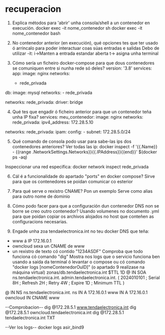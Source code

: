 
# recuperacion
1. Explica métodos para 'abrir' unha consola/shell a un contenedor en execución.
   docker exec -it nome_contenedor sh
   docker exec -it nome_contenedor bash
   
2. No contenedor anterior (en execución), qué opciones tes que ter usado ó arrincalo para
poder interactuar coas súas entradas e salidas
   Debo de utilizar -it:
   i→Manten a entrada estandar aberta
   t→ asigna unha terminal
3. Cómo sería un ficheiro docker-compose para que dous contenedores se comuniquen
entre si nunha rede só deles?
  version: '3.8'
services:
  app:
    image: nginx
    networks:
      - rede_privada

  db:
    image: mysql
    networks:
      - rede_privada

networks:
  rede_privada:
    driver: bridge
    
4. Qué tes que engadir ó ficheiro anterior para que un contenedor teña unha IP fixa?
   services:
  meu_contenedor:
    image: nginx
    networks:
      rede_privada:
        ipv4_address: 172.28.5.10

networks:
  rede_privada:
    ipam:
      config:
        - subnet: 172.28.5.0/24

5. Qué comando de consola podo usar para sabe-las ips dos contenedores anteriores?
   Ver todas las ip: docker inspect -f '{{.Name}} - {{range .NetworkSettings.Networks}}{{.IPAddress}}{{end}}' $(docker ps -aq)

Inspeccionar una red especifica: docker network inspect rede_privada

6. Cál é a funcionalidade do apartado "ports" en docker compose?
   Sirve para que os contenedores se poidan comunicar co esterior
   
7. Para qué serve o rexistro CNAME? Pon un exemplo
   Serve como alias para outro nome de dominio
   
8. Cómo podo facer para que a configuración dun contenedor DNS non se borre se creo
outro contenedor?
Usando volumenes no documento .yml para que poidan copiar os archivos alojados no host que conteñen as configuracions necesarias.

9. Engade unha zoa tendaelectronica.int no teu docker DNS que teña:
- www á IP 172.16.0.1
- owncloud sexa un CNAME de www
- un rexistro de texto có contido "1234ASDF"
Comproba que todo funciona có comando "dig"
Mostra nos logs que o servicio funciona ben usando a saída da terminal ó levantar o
compose ou có comando "docker logs [nomeContenedorOuID]"
(o apartado 9 realízase na máquina virtual)
zonas/db.tendaelectronica.int
$TTL 1D
@   IN  SOA  ns.tendaelectronica.int. admin.tendaelectronica.int. (
    2024010101 ; Serial
    8H         ; Refresh
    2H         ; Retry
    4W         ; Expire
    1D         ; Minimum TTL
)

@        IN  NS   ns.tendaelectronica.int.
ns       IN  A    172.16.0.1
www      IN  A    172.16.0.1
owncloud IN  CNAME www

--Comprobacion--
dig @172.28.5.1 www.tendaelectronica.int
dig @172.28.5.1 owncloud.tendaelectronica.int 
dig @172.28.5.1 tendaelectronica.int TXT 

--Ver los logs--
docker logs asir_bind9 
